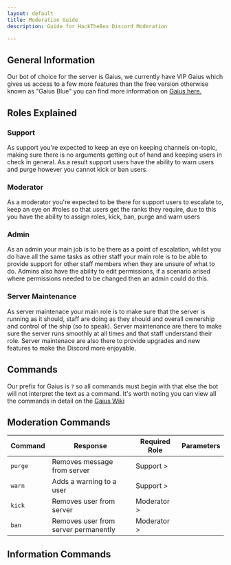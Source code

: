 ```yaml
---
layout: default
title: Moderation Guide
description: Guide for HackTheBox Discord Moderation

---
```


## General Information

Our bot of choice for the server is Gaius, we currently have VIP Gaius which gives us access to a few more features than the free version
otherwise known as "Gaius Blue" you can find more information on [Gaius here.](https://gaiusbot.me/)

## Roles Explained

### Support

As support you're expected to keep an eye on keeping channels on-topic, making sure there is no arguments getting out of hand and keeping
users in check in general. As a result support users have the ability to warn users and purge however you cannot kick or ban users.

### Moderator

As a moderator you're expected to be there for support users to escalate to, keep an eye on #roles so that users get the ranks they require, due to this you have the ability to assign roles, kick, ban, purge and warn users

### Admin

As an admin your main job is to be there as a point of escalation, whilst you do have all the same tasks as other staff your main role is to be able to provide support for other staff members when they are unsure of what to do. Admins also have the ability to edit permissions, if a scenario arised where permissions needed to be changed then an admin could do this.

### Server Maintenance

As server maintenace your main role is to make sure that the server is running as it should, staff are doing as they should and overall ownership and control of the ship (so to speak). Server maintenance are there to make sure the server runs smoothly at all times and that staff understand their role. Server maintenace are also there to provide upgrades and new features to make the Discord more enjoyable.

## Commands

Our prefix for Gaius is `?` so all commands must begin with that else the bot will not interpret the text as a command. It's worth noting you can view all the commands in detail on the [Gaius Wiki](https://wiki.gaiusbot.me/)

## Moderation Commands

Command | Response | Required Role | Parameters
------------ | ------------- | ------------- | -------------
`purge` | Removes message from server | Support > |
`warn` | Adds a warning to a user | Support > |
`kick` | Removes user from server | Moderator > |
`ban` | Removes user from server permanently | Moderator > |

## Information Commands

